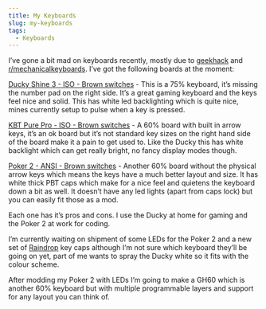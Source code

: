 ```yaml
---
title: My Keyboards
slug: my-keyboards
tags:
  - Keyboards
---
```

I’ve gone a bit mad on keyboards recently, mostly due to [geekhack](http://geekhack.org/) and [r/mechanicalkeyboards](www.reddit.com/r/mechanicalkeyboards). I’ve got the following boards at the moment:


[Ducky Shine 3 - ISO - Brown switches](http://www.amazon.co.uk/gp/product/B00FBCYAKI/ref=as_li_tf_tl?ie=UTF8&camp=1634&creative=6738&creativeASIN=B00FBCYAKI&linkCode=as2&tag=mikebellio-21) -
This is a 75% keyboard, it’s missing the number pad on the right side. It’s a great gaming keyboard and the keys feel nice and solid. This has white led backlighting which is quite nice, mines currently setup to pulse when a key is pressed.

[KBT Pure Pro - ISO - Brown switches](http://www.amazon.co.uk/gp/product/B00A2LLJ0W/ref=as_li_tf_tl?ie=UTF8&camp=1634&creative=6738&creativeASIN=B00A2LLJ0W&linkCode=as2&tag=mikebellio-21) -
A 60% board with built in arrow keys, it’s an ok board but it’s not standard key sizes on the right hand side of the board make it a pain to get used to. Like the Ducky this has white backlight which can get really bright, no fancy display modes though.

[Poker 2 - ANSI - Brown switches](http://www.amazon.co.uk/gp/product/B00GERK25G/ref=as_li_tf_tl?ie=UTF8&camp=1634&creative=6738&creativeASIN=B00GERK25G&linkCode=as2&tag=mikebellio-21) -
Another 60% board without the physical arrow keys which means the keys have a much better layout and size. It has white thick PBT caps which make for a nice feel and quietens the keyboard down a bit as well. It doesn’t have any led lights (apart from caps lock) but you can easily fit those as a mod.

Each one has it’s pros and cons. I use the Ducky at home for gaming and the Poker 2 at work for coding.

I’m currently waiting on shipment of some LEDs for the Poker 2 and a new set of [Raindrop](http://geekhack.org/index.php?topic=52475.0) key caps although I’m not sure which keyboard they’ll be going on yet, part of me wants to spray the Ducky white so it fits with the colour scheme.

After modding my Poker 2 with LEDs I’m going to make a GH60 which is another 60% keyboard but with multiple programmable layers and support for any layout you can think of.
